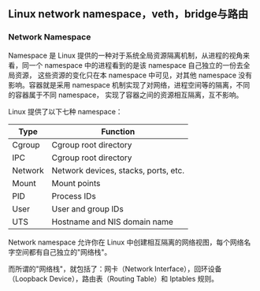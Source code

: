 ## Linux network namespace，veth，bridge与路由

### Network Namespace
Namespace 是 Linux 提供的一种对于系统全局资源隔离机制，从进程的视角来看，同一个 namespace 中的进程看到的是该 namespace 自己独立的一份去全局资源，
这些资源的变化只在本 namespace 中可见，对其他 namespace 没有影响。容器就是采用 namespace 机制实现了对网络，进程空间等的隔离，不同的容器属于不同 namespace，
实现了容器之间的资源相互隔离，互不影响。

Linux 提供了以下七种 namespace：

| Type | Function |
| --- | ----------- |
| Cgroup | Cgroup root directory |
| IPC | Cgroup root directory |
| Network     | Network devices, stacks, ports, etc. |
| Mount       | Mount points                    |
| PID         | Process IDs                     |
| User        | User and group IDs              |
| UTS         | Hostname and NIS domain name    |

Network namespace 允许你在 Linux 中创建相互隔离的网络视图，每个网络名字空间都有自己独立的"网络栈"。

而所谓的"网络栈"，就包括了：网卡（Network Interface），回环设备（Loopback Device），路由表（Routing Table）和 Iptables 规则。